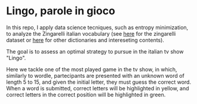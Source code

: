 # Lingo, parole in gioco

In this repo, I apply data science tecniques, such as entropy minimization, to analyze the Zingarelli italian vocabulary (see [here](https://github.com/pazqo/scalaWords/) for the zingarelli dataset or [here](https://github.com/napolux/paroleitaliane) for other dictionaries and intereseting contents).

The goal is to assess an optimal strategy to pursue in the italian tv show "Lingo".

Here we tackle one of the most played game in the tv show, in which, similarly to wordle,
partecipants are presented with an unknown word of length 5 to 15, and given the initial letter,
they must guess the correct word.
When a word is submitted, correct letters will be highlighted in yellow, and correct letters in the correct position will be highlighted in green.
